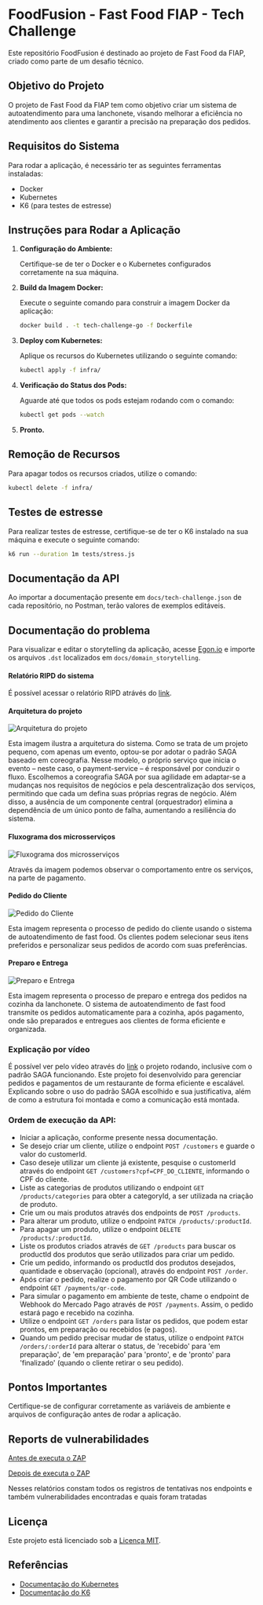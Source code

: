 # FoodFusion - Fast Food FIAP - Tech Challenge

Este repositório FoodFusion é destinado ao projeto de Fast Food da FIAP, criado como parte de um desafio técnico.

## Objetivo do Projeto

O projeto de Fast Food da FIAP tem como objetivo criar um sistema de autoatendimento para uma lanchonete, visando melhorar a eficiência no atendimento aos clientes e garantir a precisão na preparação dos pedidos.

## Requisitos do Sistema

Para rodar a aplicação, é necessário ter as seguintes ferramentas instaladas:

- Docker
- Kubernetes
- K6 (para testes de estresse)

## Instruções para Rodar a Aplicação

1. **Configuração do Ambiente:**

   Certifique-se de ter o Docker e o Kubernetes configurados corretamente na sua máquina.

2. **Build da Imagem Docker:**

   Execute o seguinte comando para construir a imagem Docker da aplicação:

   ```bash
   docker build . -t tech-challenge-go -f Dockerfile
   ```

3. **Deploy com Kubernetes:**

   Aplique os recursos do Kubernetes utilizando o seguinte comando:

   ```bash
   kubectl apply -f infra/
   ```

4. **Verificação do Status dos Pods:**

   Aguarde até que todos os pods estejam rodando com o comando:

   ```bash
   kubectl get pods --watch
   ```

5. **Pronto.**

## Remoção de Recursos

Para apagar todos os recursos criados, utilize o comando:

```bash
kubectl delete -f infra/
```

## Testes de estresse

Para realizar testes de estresse, certifique-se de ter o K6 instalado na sua máquina e execute o seguinte comando:

```bash
k6 run --duration 1m tests/stress.js
```

## Documentação da API

Ao importar a documentação presente em `docs/tech-challenge.json` de cada repositório, no Postman, terão valores de exemplos editáveis.

## Documentação do problema

Para visualizar e editar o storytelling da aplicação, acesse [Egon.io](https://egon.io/app-v1/) e importe os arquivos `.dst` localizados em `docs/domain_storytelling`.

#### Relatório RIPD do sistema

É possível acessar o relatório RIPD atrávés do [link](docs/RIPD.docx).

#### Arquitetura do projeto

![Arquitetura do projeto](docs/architecture.png)

Esta imagem ilustra a arquitetura do sistema. Como se trata de um projeto pequeno, com apenas um evento, optou-se por adotar o padrão SAGA baseado em coreografia. Nesse modelo, o próprio serviço que inicia o evento – neste caso, o payment-service – é responsável por conduzir o fluxo. Escolhemos a coreografia SAGA por sua agilidade em adaptar-se a mudanças nos requisitos de negócios e pela descentralização dos serviços, permitindo que cada um defina suas próprias regras de negócio. Além disso, a ausência de um componente central (orquestrador) elimina a dependência de um único ponto de falha, aumentando a resiliência do sistema.

#### Fluxograma dos microsserviços

![Fluxograma dos microsserviços](docs/fluxogram.png)

Através da imagem podemos observar o comportamento entre os serviços, na parte de pagamento.

#### Pedido do Cliente

![Pedido do Cliente](docs/domain_storytelling/pedido.png)

Esta imagem representa o processo de pedido do cliente usando o sistema de autoatendimento de fast food. Os clientes podem selecionar seus itens preferidos e personalizar seus pedidos de acordo com suas preferências.

#### Preparo e Entrega

![Preparo e Entrega](docs/domain_storytelling/entrega.png)

Esta imagem representa o processo de preparo e entrega dos pedidos na cozinha da lanchonete. O sistema de autoatendimento de fast food transmite os pedidos automaticamente para a cozinha, após pagamento, onde são preparados e entregues aos clientes de forma eficiente e organizada.

### Explicação por vídeo

É possível ver pelo vídeo através do [link](https://youtu.be/SfEPL-rrXMs) o projeto rodando, inclusive com o padrão SAGA funcionando. Este projeto foi desenvolvido para gerenciar pedidos e pagamentos de um restaurante de forma eficiente e escalável. Explicando sobre o uso do padrão SAGA escolhido e sua justificativa, além de como a estrutura foi montada e como a comunicação está montada.

### Ordem de execução da API:

- Iniciar a aplicação, conforme presente nessa documentação.
- Se desejo criar um cliente, utilize o endpoint `POST /customers` e guarde o valor do customerId.
- Caso deseje utilizar um cliente já existente, pesquise o customerId através do endpoint `GET /customers?cpf=CPF_DO_CLIENTE`, informando o CPF do cliente.
- Liste as categorias de produtos utilizando o endpoint `GET /products/categories` para obter a categoryId, a ser utilizada na criação de produto.
- Crie um ou mais produtos através dos endpoints de `POST /products`.
- Para alterar um produto, utilize o endpoint `PATCH /products/:productId`.
- Para apagar um produto, utilize o endpoint `DELETE /products/:productId`.
- Liste os produtos criados através de `GET /products` para buscar os productId dos produtos que serão utilizados para criar um pedido.
- Crie um pedido, informando os productId dos produtos desejados, quantidade e observação (opcional), através do endpoint `POST /order`.
- Após criar o pedido, realize o pagamento por QR Code utilizando o endpoint `GET /payments/qr-code`.
- Para simular o pagamento em ambiente de teste, chame o endpoint de Webhook do Mercado Pago através de `POST /payments`. Assim, o pedido estará pago e recebido na cozinha.
- Utilize o endpoint `GET /orders` para listar os pedidos, que podem estar prontos, em preparação ou recebidos (e pagos).
- Quando um pedido precisar mudar de status, utilize o endpoint `PATCH /orders/:orderId` para alterar o status, de 'recebido' para 'em preparação', de 'em preparação' para 'pronto', e de 'pronto' para 'finalizado' (quando o cliente retirar o seu pedido).

## Pontos Importantes

Certifique-se de configurar corretamente as variáveis de ambiente e arquivos de configuração antes de rodar a aplicação.

<!--
## Contribuição
Este projeto está aberto para contribuições. Caso queira contribuir, por favor, faça um fork do repositório, implemente as alterações e envie um pull request.
-->

## Reports de vulnerabilidades

[Antes de executa o ZAP](docs/reports_vulnerabilidades/antes/2024-09-09-ZAP-Report.html)

[Depois de executa o ZAP](docs/reports_vulnerabilidades/depois/2024-09-09-ZAP-Report.html)

Nesses relatórios constam todos os registros de tentativas nos endpoints e também vulnerabilidades encontradas e quais foram tratadas

## Licença

Este projeto está licenciado sob a [Licença MIT](LICENSE).

## Referências

- [Documentação do Kubernetes](https://kubernetes.io/docs/)
- [Documentação do K6](https://k6.io/docs/)

<!--

**Here are some ideas to get you started:**

🙋‍♀️ A short introduction - what is your organization all about?
🌈 Contribution guidelines - how can the community get involved?
👩‍💻 Useful resources - where can the community find your docs? Is there anything else the community should know?
🍿 Fun facts - what does your team eat for breakfast?
🧙 Remember, you can do mighty things with the power of [Markdown](https://docs.github.com/github/writing-on-github/getting-started-with-writing-and-formatting-on-github/basic-writing-and-formatting-syntax)
-->
